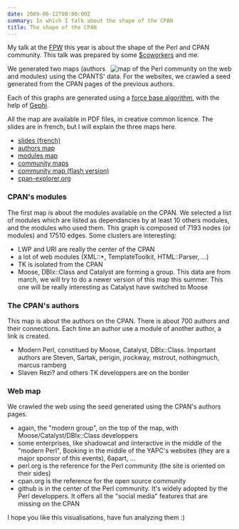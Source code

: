 ```yaml
---
date: 2009-06-12T00:00:00Z
summary: In which I talk about the shape of the CPAN
title: The shape of the CPAN
---
```


My talk at the [FPW](http://conferences.mongueurs.net/fpw2009/) this year is about the shape of the Perl and CPAN community. This talk was prepared by some [$coworkers](http://labs.rtgi.eu/) and me.

<img src='/imgs/draft_cpan_prelimsmall.webp' alt='map of the Perl community on the web' align='right'>

We generated two maps (authors and modules) using the CPANTS' data. For the websites, we crawled a seed generated from the CPAN pages of the previous authors.

Each of this graphs are generated using a [force base algorithm](http://en.wikipedia.org/wiki/Force-based_algorithms), with the help of [Gephi](http://gephi.org/).

All the map are available in PDF files, in creative common licence. The slides are in french, but I will explain the three maps here.

 * [slides (french)](http://labs.rtgi.eu/fpw09/resources/slides/)
 * [authors map](http://labs.rtgi.eu/fpw09/resources/pdf/cpan_authors_core_march2009.pdf)
 * [modules map](http://labs.rtgi.eu/fpw09/resources/pdf/cpan_packages_core_march2009.pdf)
 * [community maps](http://labs.rtgi.eu/fpw09/resources/pdf/cpan-web-may2009-poster.pdf)
 * [community map (flash version)](http://labs.rtgi.eu/fpw09/map/)
 * [cpan-explorer.org](http://cpan-explorer.org/)

### CPAN's modules

The first map is about the modules available on the CPAN. We selected a list of modules which are listed as dependancies by at least 10 others modules, and the modules who used them. This graph is composed of 7193 nodes (or modules) and 17510 edges. Some clusters are interesting:

 * LWP and URI are really the center of the CPAN
 * a lot of web modules (XML::*, TemplateToolkit, HTML::Parser, ...)
 * TK is isolated from the CPAN
 * Moose, DBIx::Class and Catalyst are forming a group. This data are from march, we will try to do a newer version of this map this summer. This one will be really interesting as Catalyst have switched to Moose

### The CPAN's authors

This map is about the authors on the CPAN. There is about 700 authors and their connections. Each time an author use a module of another author, a link is created.

  * Modern Perl, constitued by Moose, Catalyst, DBIx::Class. Important authors are Steven, Sartak, perigin, jrockway, mstrout, nothingmuch, marcus ramberg
  * Slaven Rezi? and others TK developpers are on the border

### Web map

We crawled the web using the seed generated using the CPAN's authors pages.

 * again, the "modern group", on the top of the map, with Moose/Catalyst/DBIx::Class developpers
 * some enterprises, like shadowcat and iinteractive in the middle of the "modern Perl", Booking in the middle of the YAPC's websites (they are a major sponsor of this events), 6apart, ...
 * perl.org is the reference for the Perl community (the site is oriented on their sides)
 * cpan.org is the reference for the open source community
 * github is in the center of the Perl community. It's widely adopted by the Perl developpers. It offers all the "social media" features that are missing on the CPAN

I hope you like this visualisations, have fun analyzing them :)
